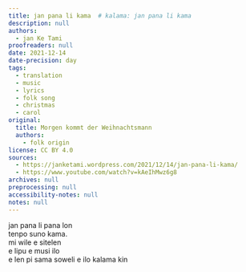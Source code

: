 ```yaml
---
title: jan pana li kama  # kalama: jan pana li kama
description: null
authors:
  - jan Ke Tami
proofreaders: null
date: 2021-12-14
date-precision: day
tags:
  - translation
  - music
  - lyrics
  - folk song
  - christmas
  - carol
original:
  title: Morgen kommt der Weihnachtsmann
  authors:
    - folk origin
license: CC BY 4.0
sources:
  - https://janketami.wordpress.com/2021/12/14/jan-pana-li-kama/
  - https://www.youtube.com/watch?v=kAeIhMwz6g8
archives: null
preprocessing: null
accessibility-notes: null
notes: null
---
```


jan pana li pana lon  \
tenpo suno kama.  \
mi wile e sitelen  \
e lipu e musi ilo  \
e len pi sama soweli e ilo kalama kin
